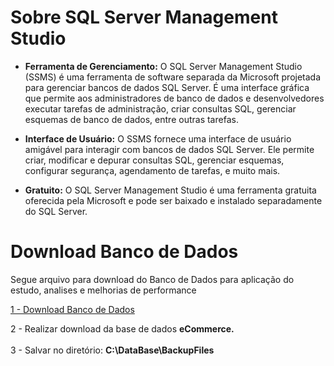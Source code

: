# Sobre SQL Server Management Studio

- <b>Ferramenta de Gerenciamento:</b> O SQL Server Management Studio (SSMS) é uma ferramenta de software separada da Microsoft projetada para gerenciar bancos de dados SQL Server. É uma interface gráfica que permite aos administradores de banco de dados e desenvolvedores executar tarefas de administração, criar consultas SQL, gerenciar esquemas de banco de dados, entre outras tarefas.

- <b>Interface de Usuário:</b> O SSMS fornece uma interface de usuário amigável para interagir com bancos de dados SQL Server. Ele permite criar, modificar e depurar consultas SQL, gerenciar esquemas, configurar segurança, agendamento de tarefas, e muito mais.

- <b>Gratuito:</b> O SQL Server Management Studio é uma ferramenta gratuita oferecida pela Microsoft e pode ser baixado e instalado separadamente do SQL Server.

# Download Banco de Dados

Segue arquivo para download do Banco de Dados para aplicação do estudo, analises e melhorias de performance

<div> 
<p><a href="https://drive.google.com/drive/folders/1UFYpqpBedlVbHzzGCfYo9WanSS6lzljW">1 - Download Banco de Dados</a></p>
</div> 

2 - Realizar download da base de dados <b>eCommerce.</b></br></br>
3 - Salvar no diretório: <b>C:\DataBase\BackupFiles</b>

  
